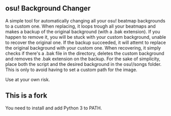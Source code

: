 ## osu! Background Changer

A simple tool for automatically changing all your osu! beatmap backgrounds
to a custom one. When replacing, it loops trough all your beatmaps and makes a backup
of the original background (with a .bak extension). If you happen to remove it, you will be stuck with your custom background, unable to recover the original one. If the backup succeeded, it will attemt to replace the original background with your custom one. When recovering, it simply checks if there's a .bak file in the directory, deletes the custom background and removes the .bak extension on the backup. For the sake of simplicity, place both the script and the desired background in the osu!/songs folder. This is only to avoid having to set a custom path for the image.

Use at your own risk.
## This is a fork
You need to install and add Python 3 to PATH.